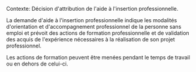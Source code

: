 Contexte: Décision d'attribution de l'aide à l'insertion professionnelle.

La demande d'aide à l'insertion professionnelle indique les modalités d'orientation et d'accompagnement professionnel de la personne sans emploi et prévoit des actions de formation professionnelle et de validation des acquis de l'expérience nécessaires à la réalisation de son projet professionnel.

Les actions de formation peuvent être menées pendant le temps de travail ou en dehors de celui-ci.